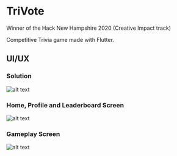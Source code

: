 # TriVote
Winner of the Hack New Hampshire 2020 (Creative Impact track)

Competitive Trivia game made with Flutter.

## UI/UX
### Solution
![alt text](https://raw.githubusercontent.com/nickscamara/trivote/master/assets/trivote0.png)
### Home, Profile and Leaderboard Screen
![alt text](https://raw.githubusercontent.com/nickscamara/trivote/master/assets/trivote1.png)
### Gameplay Screen
![alt text](https://raw.githubusercontent.com/nickscamara/trivote/master/assets/trivote2.png)


